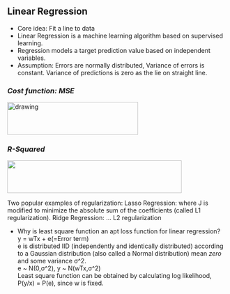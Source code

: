 ## Linear Regression

* Core idea: Fit a line to data
* Linear Regression is a machine learning algorithm based on supervised learning. 
* Regression models a target prediction value based on independent variables.
* Assumption: Errors are normally distributed, Variance of errors is constant. Variance of predictions is zero as the lie on straight line.

### _Cost function: MSE_

<img src="https://camo.githubusercontent.com/fb05a923f3c55f93488175bfc50b8a9349de312c/68747470733a2f2f6d69726f2e6d656469756d2e636f6d2f6d61782f3630302f312a337742356f746b674b456976395836476464307232514032782e706e67" alt="drawing" width="300" height="75"/>

### _R-Squared_

<img src="https://miro.medium.com/max/1406/1*_HbrAW-tMRBli6ASD5Bttw.png" width="400" height="75"/>

Two popular examples of regularization:
Lasso Regression: where J is modified to minimize the absolute sum of the coefficients (called L1 regularization).
Ridge Regression: ... L2 regularization

* Why is least square function an apt loss function for linear regression?  
y = wTx + e(=Error term)  
e is distributed IID (independently and identically distributed) according to a Gaussian distribution (also called a Normal distribution) mean *zero* and some variance σ^2.  
e ~ N(0,σ^2), y ~ N(wTx,σ^2)  
Least square function can be obtained by calculating log likelihood, P(y/x) = P(e), since w is fixed.  
